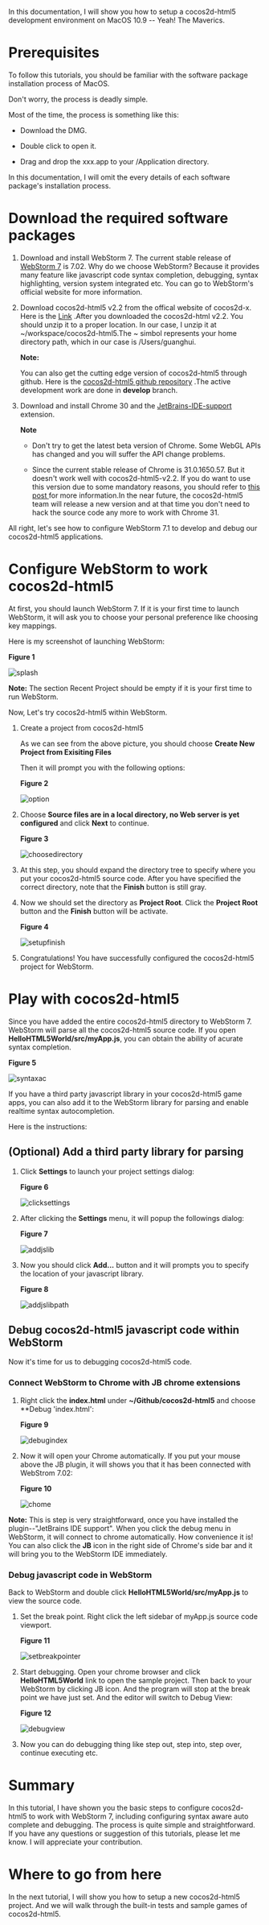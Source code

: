 In this documentation, I will show you how to setup a cocos2d-html5 development environment on MacOS 10.9 -- Yeah! The Maverics.

# Prerequisites

To follow this tutorials, you should be familiar with the software package  installation process of MacOS.

Don't worry, the process is deadly simple.

Most of the time, the process is something like this:

- Download the DMG.

- Double click to open it.

- Drag and drop the xxx.app to your /Application directory.

In this documentation, I will omit the every details of each software package's installation process.

#  Download the required software packages

1. Download and install WebStorm 7. The current stable release of [WebStorm 7](http://www.jetbrains.com/webstorm/download/index.html) is 7.02.  Why do we choose WebStorm? Because it provides many feature like javascript code syntax completion, debugging, syntax highlighting, version system integrated etc. You can go to WebStorm's official website for more information.

2. Download cocos2d-html5 v2.2 from the offical website of cocos2d-x. Here is the [Link](http://cocos2d-x.org/download ) .After you downloaded the cocos2d-html v2.2. You should unzip it to a proper location. In our case, I unzip it at ~/workspace/cocos2d-html5.The ~ simbol represents your home directory path, which in our case is /Users/guanghui. 

	**Note:** 
	
	You can also get the cutting edge version of cocos2d-html5 through github. Here is the [cocos2d-html5 github repository](https://github.com/cocos2d/cocos2d-html5 ) .The active development work are done in **develop** branch.

3.  Download and install Chrome 30 and the [JetBrains-IDE-support ]( https://chrome.google.com/webstore/detail/jetbrains-ide-support/hmhgeddbohgjknpmjagkdomcpobmllji)  extension.


	**Note**
	
	- Don't try to get the latest beta version of Chrome. Some WebGL APIs has changed and you will suffer the API change problems.

	- Since the current stable release of Chrome is 31.0.1650.57. But it doesn't work well with cocos2d-html5-v2.2. If you do want to use this version due to some mandatory reasons, you should refer to [this post ](http://www.cocos2d-x.org/forums/19/topics/39063 ) for more information.In the near future, the cocos2d-html5 team will release a new version and at that time you don't need to hack the source code any more to work with Chrome 31.
 
All right, let's see how to configure WebStorm 7.1 to develop and debug our cocos2d-html5 applications.

# Configure WebStorm to work cocos2d-html5

At first, you should launch WebStorm 7. If it is your first time to launch WebStorm, it will ask you to choose your personal preference like choosing key mappings. 

Here is my screenshot of launching WebStorm:

   **Figure 1**

  ![splash](sbsplashscreen.png)


**Note:** 
   The section Recent Project should be empty if it is your first time to run WebStorm.

Now, Let's try cocos2d-html5 within WebStorm.

1. Create a project from cocos2d-html5

	As we can see from the above picture, you should choose **Create New Project from Exisiting Files** 
	
	Then it will prompt you with the following options:
	
	**Figure 2**
	
	![option](chooseserver.png)

2. Choose **Source files are in a local directory, no Web server is yet configured** and click **Next** to continue.

	**Figure 3**

	![choosedirectory](choosedirectory.png)

3. At this step, you should expand the directory tree to specify where you put your cocos2d-html5 source code. After you have specified the correct directory, note that the **Finish** button is still gray.

4. Now we should set the directory as **Project Root**. Click the **Project Root** button and the **Finish** button will be activate.

	**Figure 4**

	![setupfinish](setupfinish.png)

5. Congratulations! You have successfully configured the cocos2d-html5 project for WebStorm.

# Play with cocos2d-html5

Since you have added the entire cocos2d-html5 directory to WebStorm 7. WebStorm will parse all the cocos2d-html5 source code. If you open **HelloHTML5World/src/myApp.js**, you can obtain the ability of acurate syntax completion.

**Figure 5**

![syntaxac](syntaxac.png)

If you have a third party javascript library in your cocos2d-html5 game apps, you can also add it to the WebStorm library for parsing and enable realtime syntax autocompletion.

Here is the instructions:

## (Optional) Add a third party library for parsing

1. Click **Settings** to launch your project settings dialog:

	**Figure 6**

	![clicksettings](clicksettings.png)

2. After clicking the **Settings** menu, it will popup the followings dialog:
	
	**Figure 7**
	
	![addjslib](addjslib.png)

3. Now you should click **Add...** button and it will prompts you to specify the location of your javascript library. 
	
	**Figure 8**
	
	![addjslibpath](addjslibpath.png)

## Debug cocos2d-html5 javascript code within WebStorm
Now it's time for us to debugging cocos2d-html5 code.

### Connect WebStorm to Chrome with JB chrome extensions
1. Right click the **index.html** under **~/Github/cocos2d-html5** and choose **Debug 'index.html':
	
	**Figure 9**
	
	![debugindex](debugindex.png)
2. Now it will open your Chrome automatically. If you put your mouse above the JB plugin,
it will shows you that it has been connected with WebStrom 7.02:

	**Figure 10**
	
	![chome](chrome.png)

**Note:** This is step is very straightforward, once you have installed the plugin--"JetBrains IDE support". When you click the debug menu in WebStorm, it will connect to chrome automatically. How convenience it is! You can also click the **JB** icon in the right side of Chrome's side bar and it will bring you to the WebStorm IDE immediately.

### Debug javascript code in WebStorm
Back to WebStorm and double click **HelloHTML5World/src/myApp.js** to view the source code.

1. Set the break point. Right click the left sidebar of myApp.js source code viewport.

	**Figure 11**
	
	![setbreakpointer](setbreakpoint.png)

2. Start debugging. Open your chrome browser and click **HelloHTML5World** link to open the sample project. Then back to your WebStorm by clicking JB icon. And the program will stop at the break point we have just set. And the editor will switch to Debug View:

	**Figure 12**
	
	![debugview](debugview.png)

3. Now you can do debugging thing like step out, step into, step over, continue executing etc. 

# Summary
In this tutorial, I have shown you the basic steps to configure cocos2d-html5 to work with WebStorm 7, including configuring syntax aware auto complete and debugging. The process is quite simple and straightforward. If you have any questions or suggestion of this tutorials, please let me know. I will appreciate your contribution.

# Where to go from here
In the next tutorial, I will show you how to setup a new cocos2d-html5 project. And we will walk through the built-in tests and sample games of cocos2d-html5.
